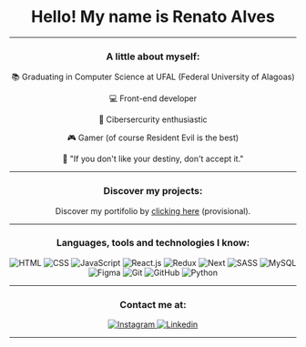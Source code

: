 <div align="center">
  <h1>Hello! My name is Renato Alves</h1>
</div>
<hr/>
<div align="center">
  <h3>A little about myself:</h3>
  <p> 📚 Graduating in Computer Science at UFAL (Federal University of Alagoas) </p>
  <p> 💻 Front-end developer </p>
  <p> 🔐 Cibersercurity enthusiastic </p>
  <p> 🎮 Gamer (of course Resident Evil is the best) </p>
  <p> 🍃 "If you don't like your destiny, don't accept it." </p>
</div>
<hr/>
<div align="center">
  <h3>Discover my projects:</h3>
  <p>Discover my portifolio by <a href="https://vercel.com/renato-alves/" target="_blank" rel="noopener noreferrer">clicking here</a> (provisional).</p>
</div>
<hr/>
<div align="center">
  <h3>Languages, tools and technologies I know:</h3>
  <img src="https://skillicons.dev/icons?i=html" heigth="40" title="HTML" />
  <img src="https://skillicons.dev/icons?i=css" heigth="40" title="CSS" />
  <img src="https://skillicons.dev/icons?i=js" heigth="40" title="JavaScript" />
  <img src="https://skillicons.dev/icons?i=react" heigth="40" title="React.js" />
  <img src="https://skillicons.dev/icons?i=redux" heigth="40" title="Redux" />
  <img src="https://skillicons.dev/icons?i=next" heigth="40" title="Next" />
  <img src="https://skillicons.dev/icons?i=sass" heigth="40" title="SASS" />
  <img src="https://skillicons.dev/icons?i=mysql" heigth="40" title="MySQL" />
  <img src="https://skillicons.dev/icons?i=figma" heigth="40" title="Figma" />
  <img src="https://skillicons.dev/icons?i=git" heigth="40" title="Git" />
  <img src="https://skillicons.dev/icons?i=github" heigth="40" title="GitHub" />
  <img src="https://skillicons.dev/icons?i=py" heigth="40" title="Python" />
</div>
<hr/>
<div align="center">
  <h3>Contact me at:</h3>
  <a href="https://instagram.com/renato_santosx">
    <img src="https://skillicons.dev/icons?i=instagram" heigth="40" title="Instagram" />
  </a>
  <a href="https://linkedin.com/in/renatosalves">
    <img src="https://skillicons.dev/icons?i=linkedin" heigth="40" title="Linkedin" />
  </a>
</div>
<hr>
